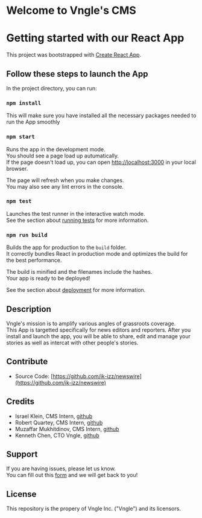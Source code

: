 # Welcome to Vngle's CMS
# Getting started with our React App

This project was bootstrapped with [Create React App](https://github.com/facebook/create-react-app).

## Follow these steps to launch the App

In the project directory, you can run:
### `npm install`

This will make sure you have installed all the necessary packages needed to run the App smoothly

### `npm start`

Runs the app in the development mode.\
You should see a page load up autumatically.\
If the page doesn't load up, you can open [http://localhost:3000](http://localhost:3000) in your local browser.

The page will refresh when you make changes.\
You may also see any lint errors in the console.

### `npm test`

Launches the test runner in the interactive watch mode.\
See the section about [running tests](https://facebook.github.io/create-react-app/docs/running-tests) for more information.

### `npm run build`

Builds the app for production to the `build` folder.\
It correctly bundles React in production mode and optimizes the build for the best performance.

The build is minified and the filenames include the hashes.\
Your app is ready to be deployed!

See the section about [deployment](https://facebook.github.io/create-react-app/docs/deployment) for more information.

## Description 

Vngle's mission is to amplify various angles of grassroots coverage.\
This App is targetted specifically for news editors and reporters. After you install and launch the app, you will be able to share, edit and manage your stories as well as intercat with other people's stories. 

## Contribute

- Source Code: [https://github.com/ik-izz/newswire](https://github.com/ik-izz/newswire)

## Credits 

- Israel Klein, CMS Intern, [github](https://github.com/ik-izz)
- Robert Quartey, CMS Intern, [github](https://github.com/Robertquartey7)
- Muzaffar Mukhitdinov, CMS Intern, [github](https://github.com/nolimitmuzaffar)
- Kenneth Chen, CTO Vngle, [github](https://github.com/efeichen)

## Support 

If you are having issues, please let us know.\
You can fill out this [form](https://docs.google.com/forms/d/e/1FAIpQLScpXPlS3MOqr9-P5E4A_F2JFt4dfspI-OY2W-xlAPWUOT9yoA/viewform) and we will get back to you! 

## License 

This repository is the propery of Vngle Inc. ("Vngle") and its licensors. 